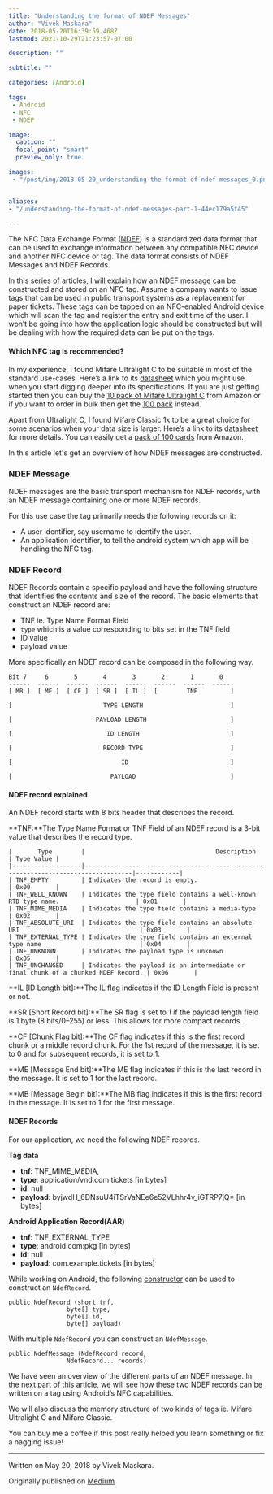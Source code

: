 ```yaml
---
title: "Understanding the format of NDEF Messages"
author: "Vivek Maskara"
date: 2018-05-20T16:39:59.468Z
lastmod: 2021-10-29T21:23:57-07:00

description: ""

subtitle: ""

categories: [Android]

tags:
 - Android
 - NFC
 - NDEF

image:
  caption: ""
  focal_point: "smart"
  preview_only: true

images:
 - "/post/img/2018-05-20_understanding-the-format-of-ndef-messages_0.png"


aliases:
- "/understanding-the-format-of-ndef-messages-part-1-44ec179a5f45"

---
```


The NFC Data Exchange Format ([NDEF](https://developer.android.com/reference/android/nfc/NdefMessage)) is a standardized data format that can be used to exchange information between any compatible NFC device and another NFC device or tag. The data format consists of NDEF Messages and NDEF Records.

In this series of articles, I will explain how an NDEF message can be constructed and stored on an NFC tag. Assume a company wants to issue tags that can be used in public transport systems as a replacement for paper tickets. These tags can be tapped on an NFC-enabled Android device which will scan the tag and register the entry and exit time of the user. I won’t be going into how the application logic should be constructed but will be dealing with how the required data can be put on the tags.

#### Which NFC tag is recommended?

In my experience, I found Mifare Ultralight C to be suitable in most of the standard use-cases. Here’s a link to its [datasheet](https://www.nxp.com/docs/en/data-sheet/MF0ICU2.pdf) which you might use when you start digging deeper into its specifications. If you are just getting started then you can buy the [10 pack of Mifare Ultralight C](https://amzn.to/2HS7m8P) from Amazon or if you want to order in bulk then get the [100 pack](https://amzn.to/3kKCeGj) instead.

Apart from Ultralight C, I found Mifare Classic 1k to be a great choice for some scenarios when your data size is larger. Here’s a link to its [datasheet](https://www.nxp.com/docs/en/data-sheet/MF1S50YYX_V1.pdf) for more details. You can easily get a [pack of 100 cards](https://amzn.to/37W9pU0) from Amazon.

In this article let's get an overview of how NDEF messages are constructed.

### NDEF Message

NDEF messages are the basic transport mechanism for NDEF records, with an NDEF message containing one or more NDEF records.

For this use case the tag primarily needs the following records on it:

- A user identifier, say username to identify the user.
- An application identifier, to tell the android system which app will be handling the NFC tag.

### NDEF Record

NDEF Records contain a specific payload and have the following structure that identifies the contents and size of the record. The basic elements that construct an NDEF record are:

- TNF ie. Type Name Format Field
- `type` which is a value corresponding to bits set in the TNF field
- ID value
- payload value

More specifically an NDEF record can be composed in the following way.

```
Bit 7     6       5       4       3       2       1       0
------  ------  ------  ------  ------  ------  ------  ------ 
[ MB ]  [ ME ]  [ CF ]  [ SR ]  [ IL ]  [        TNF         ]

[                         TYPE LENGTH                        ]

[                       PAYLOAD LENGTH                       ]

[                          ID LENGTH                         ]

[                         RECORD TYPE                        ]

[                              ID                            ]

[                           PAYLOAD                          ]
```

#### NDEF record explained

An NDEF record starts with 8 bits header that describes the record.

**TNF:**The Type Name Format or TNF Field of an NDEF record is a 3-bit value that describes the record type.

```
|       Type        |                                    Description                                    | Type Value |
|-------------------|-----------------------------------------------------------------------------------|------------|
| TNF_EMPTY         | Indicates the record is empty.                                                    | 0x00       |
| TNF_WELL_KNOWN    | Indicates the type field contains a well-known RTD type name.                     | 0x01       |
| TNF_MIME_MEDIA    | Indicates the type field contains a media-type                                    | 0x02       |
| TNF_ABSOLUTE_URI  | Indicates the type field contains an absolute-URI                                 | 0x03       |
| TNF_EXTERNAL_TYPE | Indicates the type field contains an external type name                           | 0x04       |
| TNF_UNKNOWN       | Indicates the payload type is unknown                                             | 0x05       |
| TNF_UNCHANGED     | Indicates the payload is an intermediate or final chunk of a chunked NDEF Record. | 0x06       |
```

**IL [ID Length bit]:**The IL flag indicates if the ID Length Field is present or not.

**SR [Short Record bit]:**The SR flag is set to 1 if the payload length field is 1 byte (8 bits/0–255) or less. This allows for more compact records.

**CF [Chunk Flag bit]:**The CF flag indicates if this is the first record chunk or a middle record chunk. For the 1st record of the message, it is set to 0 and for subsequent records, it is set to 1.

**ME [Message End bit]:**The ME flag indicates if this is the last record in the message. It is set to 1 for the last record.

**MB [Message Begin bit]:**The MB flag indicates if this is the first record in the message. It is set to 1 for the first message.

#### NDEF Records

For our application, we need the following NDEF records.

**Tag data**

- **tnf**: TNF_MIME_MEDIA,
- **type**: application/vnd.com.tickets [in bytes]
- **id**: null
- **payload**: byjwdH_6DNsuU4iTSrVaNEe6e52VLhhr4v_iGTRP7jQ= [in bytes]

**Android Application Record(AAR)**

- **tnf**: TNF_EXTERNAL_TYPE
- **type**: android.com:pkg [in bytes]
- **id**: null
- **payload**: com.example.tickets [in bytes]

While working on Android, the following [constructor](https://developer.android.com/reference/android/nfc/NdefRecord#NdefRecord%28short,%20byte[],%20byte[],%20byte[]%29) can be used to construct an `NdefRecord`.

```
public NdefRecord (short tnf, 
                byte[] type, 
                byte[] id, 
                byte[] payload)
```

With multiple `NdefRecord` you can construct an `NdefMessage`.

```
public NdefMessage (NdefRecord record, 
                NdefRecord... records)
```

We have seen an overview of the different parts of an NDEF message. In the next part of this article, we will see how these two NDEF records can be written on a tag using Android’s NFC capabilities.

We will also discuss the memory structure of two kinds of tags ie. Mifare Ultralight C and Mifare Classic.

You can buy me a coffee if this post really helped you learn something or fix a nagging issue!

* * *
Written on May 20, 2018 by Vivek Maskara.

Originally published on [Medium](https://medium.com/@maskaravivek/understanding-the-format-of-ndef-messages-part-1-44ec179a5f45)
